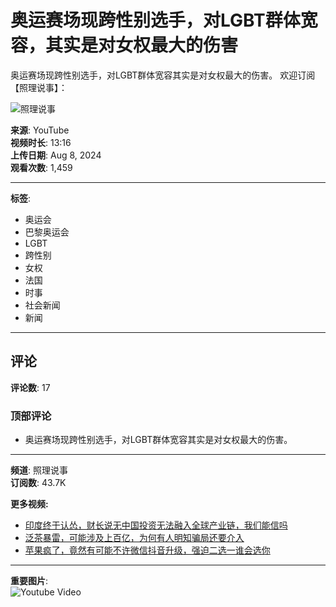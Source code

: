 # 奥运赛场现跨性别选手，对LGBT群体宽容，其实是对女权最大的伤害

奥运赛场现跨性别选手，对LGBT群体宽容其实是对女权最大的伤害。 欢迎订阅【照理说事】：

![照理说事](https://yt3.ggpht.com/ytc/AIdro_lX834aoBOUTvDlrE3WsjxX0UqKInlKg3OYUVISWZIVZGc=s48-c-k-c0x00ffffff-no-rj)

**来源**: YouTube  
**视频时长**: 13:16  
**上传日期**: Aug 8, 2024  
**观看次数**: 1,459  

---

**标签**:  
- 奥运会  
- 巴黎奥运会  
- LGBT  
- 跨性别  
- 女权  
- 法国  
- 时事  
- 社会新闻  
- 新闻  

---

## 评论
**评论数**: 17  

### 顶部评论
- 奥运赛场现跨性别选手，对LGBT群体宽容其实是对女权最大的伤害。

---

**频道**: 照理说事  
**订阅数**: 43.7K  

**更多视频:**
- [印度终于认怂，财长说无中国投资无法融入全球产业链，我们能信吗](https://www.youtube.com/watch?v=TKRwKmcW8lg)
- [泛茶暴雷，可能涉及上百亿，为何有人明知骗局还要介入](https://www.youtube.com/watch?v=_EDFcSJLDwI)
- [苹果疯了，竟然有可能不许微信抖音升级，强迫二选一谁会选你](https://www.youtube.com/watch?v=N3vlBVJcP-I)

---

**重要图片**:  
![Youtube Video](https://i.ytimg.com/vi/rlht9VxMR2s/hqdefault.jpg?sqp=-oaymwEmCKgBEF5IWvKriqkDGQgBFQAAiEIYAdgBAeIBCggYEAIYBjgBQAE=&rs=AOn4CLA88lYIOfEKOfBakdmUFnKDBiKTxg)